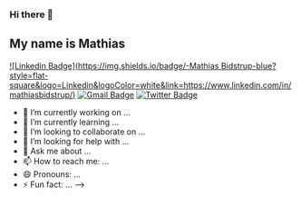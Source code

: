 ### Hi there 👋
## My name is Mathias




[![Linkedin Badge](https://img.shields.io/badge/-Mathias Bidstrup-blue?style=flat-square&logo=Linkedin&logoColor=white&link=https://www.linkedin.com/in/mathiasbidstrup/)]([https://www.linkedin.com/in/mathiasbidstrup/](https://www.linkedin.com/in/mathiasbidstrup/)) [![Gmail Badge](https://img.shields.io/badge/-mathiz123@gmail.com-c14438?style=flat-square&logo=Gmail&logoColor=white&link=mailto:mathiz123@gmail.com)](mailto:mathiz123@gmail.com) [![Twitter Badge](https://img.shields.io/badge/-@mattestic-1ca0f1?style=flat-square&labelColor=1ca0f1&logo=twitter&logoColor=white&link=https://twitter.com/mattestic) ](https://twitter.com/mattestic)

- 🔭 I’m currently working on ...
- 🌱 I’m currently learning ...
- 👯 I’m looking to collaborate on ...
- 🤔 I’m looking for help with ...
- 💬 Ask me about ...
- 📫 How to reach me: ...
- 😄 Pronouns: ...
- ⚡ Fun fact: ...
-->
